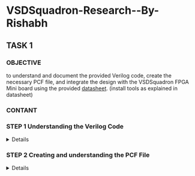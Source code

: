 # VSDSquadron-Research--By-Rishabh

## TASK 1 

### OBJECTIVE

to understand and document the provided Verilog code, create the necessary PCF file, and integrate the design with the VSDSquadron FPGA Mini board using the provided [datasheet](https://www.vlsisystemdesign.com/wp-content/uploads/2025/01/VSDSquadronFMDatasheet.pdf). (install tools as explained in datasheet)

### CONTANT

### STEP 1 Understanding the Verilog Code
<details>
	
##### 1.This could be understood and complete with help of this [link](https://github.com/thesourcerer8/VSDSquadron_FM/blob/main/led_blue/top.v)
   
##### 2.Review the module declaration 

 
 * Inputs and Outputs: 

   	  • output wire led_red, led_blue, led_green: Declares three output signals, likely connected to LEDs. The wire keyword indicates they are simple connections, not memory elements. 

  	  • input wire hu_clk: Declares an input signal, likely a clock signal from a hardware oscillator.
   
  	  • output wire testwire: Another output signal, its purpose is revealed later. 

  * Internal Signals:
    
	  • wire int_osc: Declares an internal wire, likely intended as a clock signal. 

   	  • reg [27:0] frequency_counter_i: Declares a 28-bit register named frequency_counter_i. Registers store values and are used for counting or storing state.

  * Assignment:
     
  	• assign testwire = frequency_counter_i[5]; This line continuously assigns the value of the 6th bit (index 5) of the frequency_counter_i register to the testwire output.
  
  * Always Block: 

   	• always @(posedge int_osc) begin ... end: This block describes sequential logic that executes on the rising edge of the int_osc signal. 
	
   	• frequency_counter_i <= frequency_counter_i + 1'b1: Inside the block, the frequency_counter_i register is incremented by 1 on each rising edge of int_osc. 1'b1 represents a 1-bit binary value of 1.

##### 3. Analyze the internal components

 * Internal Oscillator Configuration: 
	
   	• SB_HFOSC: This seems to be a module or macro representing a high-frequency oscillator. 
	
   	• #(.CLKHF_DIV("0b10")): This part configures the clock divider for the oscillator. "0b10" likely sets the division factor to 2 (binary representation). 
	
   	• u_SB_HFOSC: This is the instance name of the oscillator module. 
	
   	• (.CLKHFPU(1'b1), .CLKHFEN(1'b1), .CLKHF(int_osc)): This connects signals to the oscillator instance: 
	
  	• .CLKHFPU(1'b1): Probably enables the clock pull-up. 
	
  	• .CLKHFEN(1'b1): Likely enables the clock output. 
	
  	• .CLKHF(int_osc): Connects the oscillator output to the signal int_osc. 

  * RGB Primitive Instantiation: 
	
   	• SB_RGBA_DRV: This is likely a module for controlling an RGB LED. 
	
   	• RGB_DRIVER: This is the instance name of the RGB driver module. 

	• RGBLEDEN (1'b1): Enables the RGB LED. 1'b1 represents a 1-bit value set to 1 (high). 
	
   	• RGB0PWM (1'b0), // red: Controls the pulse-width modulation (PWM) for the red component of the RGB LED. 1'b0 means it's initially off. 
	
   	• RGB1PWM (1'b0), // green: Controls the PWM for the green component, also initially off. • RGBLEDEN (1'b1): Enables the RGB LED. 1'b1 represents a 1-bit value set to 1 (high). 
	
   	• RGB0PWM (1'b0), // red: Controls the pulse-width modulation (PWM) for the red component of the RGB LED. 1'b0 means it's initially off. 
	
   	• RGB1PWM (1'b0), // green: Controls the PWM for the green component, also initially off. 
	
   	• RGB2PM (1'b1), // blue: Controls the PWM for the blue component, initially on. 
	
   	• CURREN (1'b1): Enables the current source for the LED. 
	
   	• RGB0 (led_red), RGB1 (led_green), RGB2 (led_blue): Connects the module's internal signals to external signals for the red, green, and blue LEDs. 

  * Parameter Overrides: 
	
   	• //Actual Hardware connection: This comment suggests the following lines configure hardware-specific parameters. 
	
   	• defparam RGB_DRIVER.RGB0_CURRENT = "0b000001";: Sets the current for the red LED to a binary value of 000001. 
	
   	• defparam RGB_DRIVER.RGB1_CURRENT = "0b000001";: Sets the current for the green LED. 
	
   	• defparam RGB_DRIVER.RGB2_CURRENT = "0b000001";: Sets the current for the blue LED.
    </details>

     

### STEP 2  Creating and understanding the PCF File

<details>

 ##### 1.view the PCF file from this  [link](https://github.com/rishabh7823/VSDSquadron-Research--By-Rishabh/blob/main/task1-ledgreen/VSDSquadronFM.pcf). 

	
 #### 2.Understanding the pins from PCF file 

* The pins -

  - led_red -> Pin 39

  - led_blue -> Pin 40

  - led_green -> Pin 41

  - hw_clk -> Pin 20

  - testwire -> Pin 17

	1. led_red 39: This line assigns the signal named "led_red" to pin number 39 on the FPGA. This likely connects an LED (light-emitting diode) to that pin, allowing the design to control the LED's state (on/off).
   
	2. led_blue 40: Similarly, this assigns the signal "led_blue" to pin 40, likely controlling another LED.
 
	3. led_green 41: This assigns "led_green" to pin 41, controlling a third LED.
   
	4. hw_clk 20: This assigns the hardware clock signal "hw_clk" to pin 20. This pin will provide the timing reference for the FPGA's internal operations.
   
	5. testwire 17: This assigns a signal named "testwire" to pin 17, potentially for testing or debugging purposes.

#### 3. cross-reference of the pins 

* This mapping is crucial for correctly connecting and controlling external components or internal logic within the FPGA design. Each signal assignment defines the physical connection point on the FPGA board for that particular signal. For instance, the led_red signal is assigned to pin 39, meaning that the red LED will be controlled through this pin. Similarly, other signals like led_blue, led_green, hw_clk, and testwire are assigned to pins 40, 41, 20, and 17, respectively. These assignments are essential for proper hardware operation and must be consistent with the Verilog code and the board's hardware design.


#### 4. UNderstanding and implementing the verlog code 
  
  1. Follow the datasheet and install all the tools needed
  2. Connnect the FM board to devics [computer,PC] acoording to the datasheet
  3. we should put 3 commands
     * Run ' make clean ' To clear the things
     * Run ' make build ' To compile things
     * Run ' sudo make sudo ' to program FPGA </details> 







   


